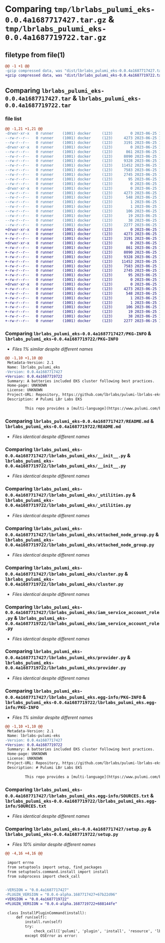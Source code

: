# Comparing `tmp/lbrlabs_pulumi_eks-0.0.4a1687717427.tar.gz` & `tmp/lbrlabs_pulumi_eks-0.0.4a1687719722.tar.gz`

## filetype from file(1)

```diff
@@ -1 +1 @@
-gzip compressed data, was "dist/lbrlabs_pulumi_eks-0.0.4a1687717427.tar", last modified: Sun Jun 25 18:30:10 2023, max compression
+gzip compressed data, was "dist/lbrlabs_pulumi_eks-0.0.4a1687719722.tar", last modified: Sun Jun 25 19:08:07 2023, max compression
```

## Comparing `lbrlabs_pulumi_eks-0.0.4a1687717427.tar` & `lbrlabs_pulumi_eks-0.0.4a1687719722.tar`

### file list

```diff
@@ -1,21 +1,21 @@
-drwxr-xr-x   0 runner    (1001) docker     (123)        0 2023-06-25 18:30:10.000000 lbrlabs_pulumi_eks-0.0.4a1687717427/
--rw-r--r--   0 runner    (1001) docker     (123)     4273 2023-06-25 18:30:10.000000 lbrlabs_pulumi_eks-0.0.4a1687717427/PKG-INFO
--rw-r--r--   0 runner    (1001) docker     (123)     3191 2023-06-25 18:30:09.000000 lbrlabs_pulumi_eks-0.0.4a1687717427/README.md
-drwxr-xr-x   0 runner    (1001) docker     (123)        0 2023-06-25 18:30:10.000000 lbrlabs_pulumi_eks-0.0.4a1687717427/lbrlabs_pulumi_eks/
--rw-r--r--   0 runner    (1001) docker     (123)      861 2023-06-25 18:30:09.000000 lbrlabs_pulumi_eks-0.0.4a1687717427/lbrlabs_pulumi_eks/__init__.py
--rw-r--r--   0 runner    (1001) docker     (123)     8090 2023-06-25 18:30:09.000000 lbrlabs_pulumi_eks-0.0.4a1687717427/lbrlabs_pulumi_eks/_utilities.py
--rw-r--r--   0 runner    (1001) docker     (123)     9328 2023-06-25 18:30:09.000000 lbrlabs_pulumi_eks-0.0.4a1687717427/lbrlabs_pulumi_eks/attached_node_group.py
--rw-r--r--   0 runner    (1001) docker     (123)    11452 2023-06-25 18:30:09.000000 lbrlabs_pulumi_eks-0.0.4a1687717427/lbrlabs_pulumi_eks/cluster.py
--rw-r--r--   0 runner    (1001) docker     (123)     7583 2023-06-25 18:30:09.000000 lbrlabs_pulumi_eks-0.0.4a1687717427/lbrlabs_pulumi_eks/iam_service_account_role.py
--rw-r--r--   0 runner    (1001) docker     (123)     2745 2023-06-25 18:30:09.000000 lbrlabs_pulumi_eks-0.0.4a1687717427/lbrlabs_pulumi_eks/provider.py
--rw-r--r--   0 runner    (1001) docker     (123)       95 2023-06-25 18:30:09.000000 lbrlabs_pulumi_eks-0.0.4a1687717427/lbrlabs_pulumi_eks/pulumi-plugin.json
--rw-r--r--   0 runner    (1001) docker     (123)        0 2023-06-25 18:30:09.000000 lbrlabs_pulumi_eks-0.0.4a1687717427/lbrlabs_pulumi_eks/py.typed
-drwxr-xr-x   0 runner    (1001) docker     (123)        0 2023-06-25 18:30:10.000000 lbrlabs_pulumi_eks-0.0.4a1687717427/lbrlabs_pulumi_eks.egg-info/
--rw-r--r--   0 runner    (1001) docker     (123)     4273 2023-06-25 18:30:10.000000 lbrlabs_pulumi_eks-0.0.4a1687717427/lbrlabs_pulumi_eks.egg-info/PKG-INFO
--rw-r--r--   0 runner    (1001) docker     (123)      548 2023-06-25 18:30:10.000000 lbrlabs_pulumi_eks-0.0.4a1687717427/lbrlabs_pulumi_eks.egg-info/SOURCES.txt
--rw-r--r--   0 runner    (1001) docker     (123)        1 2023-06-25 18:30:10.000000 lbrlabs_pulumi_eks-0.0.4a1687717427/lbrlabs_pulumi_eks.egg-info/dependency_links.txt
--rw-r--r--   0 runner    (1001) docker     (123)        1 2023-06-25 18:30:10.000000 lbrlabs_pulumi_eks-0.0.4a1687717427/lbrlabs_pulumi_eks.egg-info/not-zip-safe
--rw-r--r--   0 runner    (1001) docker     (123)      106 2023-06-25 18:30:10.000000 lbrlabs_pulumi_eks-0.0.4a1687717427/lbrlabs_pulumi_eks.egg-info/requires.txt
--rw-r--r--   0 runner    (1001) docker     (123)       19 2023-06-25 18:30:10.000000 lbrlabs_pulumi_eks-0.0.4a1687717427/lbrlabs_pulumi_eks.egg-info/top_level.txt
--rw-r--r--   0 runner    (1001) docker     (123)       38 2023-06-25 18:30:10.000000 lbrlabs_pulumi_eks-0.0.4a1687717427/setup.cfg
--rw-r--r--   0 runner    (1001) docker     (123)     2277 2023-06-25 18:30:09.000000 lbrlabs_pulumi_eks-0.0.4a1687717427/setup.py
+drwxr-xr-x   0 runner    (1001) docker     (123)        0 2023-06-25 19:08:07.000000 lbrlabs_pulumi_eks-0.0.4a1687719722/
+-rw-r--r--   0 runner    (1001) docker     (123)     4273 2023-06-25 19:08:07.000000 lbrlabs_pulumi_eks-0.0.4a1687719722/PKG-INFO
+-rw-r--r--   0 runner    (1001) docker     (123)     3191 2023-06-25 19:08:07.000000 lbrlabs_pulumi_eks-0.0.4a1687719722/README.md
+drwxr-xr-x   0 runner    (1001) docker     (123)        0 2023-06-25 19:08:07.000000 lbrlabs_pulumi_eks-0.0.4a1687719722/lbrlabs_pulumi_eks/
+-rw-r--r--   0 runner    (1001) docker     (123)      861 2023-06-25 19:08:07.000000 lbrlabs_pulumi_eks-0.0.4a1687719722/lbrlabs_pulumi_eks/__init__.py
+-rw-r--r--   0 runner    (1001) docker     (123)     8090 2023-06-25 19:08:07.000000 lbrlabs_pulumi_eks-0.0.4a1687719722/lbrlabs_pulumi_eks/_utilities.py
+-rw-r--r--   0 runner    (1001) docker     (123)     9328 2023-06-25 19:08:07.000000 lbrlabs_pulumi_eks-0.0.4a1687719722/lbrlabs_pulumi_eks/attached_node_group.py
+-rw-r--r--   0 runner    (1001) docker     (123)    11452 2023-06-25 19:08:07.000000 lbrlabs_pulumi_eks-0.0.4a1687719722/lbrlabs_pulumi_eks/cluster.py
+-rw-r--r--   0 runner    (1001) docker     (123)     7583 2023-06-25 19:08:07.000000 lbrlabs_pulumi_eks-0.0.4a1687719722/lbrlabs_pulumi_eks/iam_service_account_role.py
+-rw-r--r--   0 runner    (1001) docker     (123)     2745 2023-06-25 19:08:07.000000 lbrlabs_pulumi_eks-0.0.4a1687719722/lbrlabs_pulumi_eks/provider.py
+-rw-r--r--   0 runner    (1001) docker     (123)       95 2023-06-25 19:08:07.000000 lbrlabs_pulumi_eks-0.0.4a1687719722/lbrlabs_pulumi_eks/pulumi-plugin.json
+-rw-r--r--   0 runner    (1001) docker     (123)        0 2023-06-25 19:08:07.000000 lbrlabs_pulumi_eks-0.0.4a1687719722/lbrlabs_pulumi_eks/py.typed
+drwxr-xr-x   0 runner    (1001) docker     (123)        0 2023-06-25 19:08:07.000000 lbrlabs_pulumi_eks-0.0.4a1687719722/lbrlabs_pulumi_eks.egg-info/
+-rw-r--r--   0 runner    (1001) docker     (123)     4273 2023-06-25 19:08:07.000000 lbrlabs_pulumi_eks-0.0.4a1687719722/lbrlabs_pulumi_eks.egg-info/PKG-INFO
+-rw-r--r--   0 runner    (1001) docker     (123)      548 2023-06-25 19:08:07.000000 lbrlabs_pulumi_eks-0.0.4a1687719722/lbrlabs_pulumi_eks.egg-info/SOURCES.txt
+-rw-r--r--   0 runner    (1001) docker     (123)        1 2023-06-25 19:08:07.000000 lbrlabs_pulumi_eks-0.0.4a1687719722/lbrlabs_pulumi_eks.egg-info/dependency_links.txt
+-rw-r--r--   0 runner    (1001) docker     (123)        1 2023-06-25 19:08:07.000000 lbrlabs_pulumi_eks-0.0.4a1687719722/lbrlabs_pulumi_eks.egg-info/not-zip-safe
+-rw-r--r--   0 runner    (1001) docker     (123)      106 2023-06-25 19:08:07.000000 lbrlabs_pulumi_eks-0.0.4a1687719722/lbrlabs_pulumi_eks.egg-info/requires.txt
+-rw-r--r--   0 runner    (1001) docker     (123)       19 2023-06-25 19:08:07.000000 lbrlabs_pulumi_eks-0.0.4a1687719722/lbrlabs_pulumi_eks.egg-info/top_level.txt
+-rw-r--r--   0 runner    (1001) docker     (123)       38 2023-06-25 19:08:07.000000 lbrlabs_pulumi_eks-0.0.4a1687719722/setup.cfg
+-rw-r--r--   0 runner    (1001) docker     (123)     2277 2023-06-25 19:08:07.000000 lbrlabs_pulumi_eks-0.0.4a1687719722/setup.py
```

### Comparing `lbrlabs_pulumi_eks-0.0.4a1687717427/PKG-INFO` & `lbrlabs_pulumi_eks-0.0.4a1687719722/PKG-INFO`

 * *Files 1% similar despite different names*

```diff
@@ -1,10 +1,10 @@
 Metadata-Version: 2.1
 Name: lbrlabs_pulumi_eks
-Version: 0.0.4a1687717427
+Version: 0.0.4a1687719722
 Summary: A batteries included EKS cluster following best practices.
 Home-page: UNKNOWN
 License: UNKNOWN
 Project-URL: Repository, https://github.com/lbrlabs/pulumi-lbrlabs-eks
 Description: # Pulumi LBr Labs EKS 
         
         This repo provides a [multi-language](https://www.pulumi.com/blog/pulumiup-pulumi-packages-multi-language-components/) component that creates a "batteries included" cluster ready for you to attach your EKS nodes to.
```

### Comparing `lbrlabs_pulumi_eks-0.0.4a1687717427/README.md` & `lbrlabs_pulumi_eks-0.0.4a1687719722/README.md`

 * *Files identical despite different names*

### Comparing `lbrlabs_pulumi_eks-0.0.4a1687717427/lbrlabs_pulumi_eks/__init__.py` & `lbrlabs_pulumi_eks-0.0.4a1687719722/lbrlabs_pulumi_eks/__init__.py`

 * *Files identical despite different names*

### Comparing `lbrlabs_pulumi_eks-0.0.4a1687717427/lbrlabs_pulumi_eks/_utilities.py` & `lbrlabs_pulumi_eks-0.0.4a1687719722/lbrlabs_pulumi_eks/_utilities.py`

 * *Files identical despite different names*

### Comparing `lbrlabs_pulumi_eks-0.0.4a1687717427/lbrlabs_pulumi_eks/attached_node_group.py` & `lbrlabs_pulumi_eks-0.0.4a1687719722/lbrlabs_pulumi_eks/attached_node_group.py`

 * *Files identical despite different names*

### Comparing `lbrlabs_pulumi_eks-0.0.4a1687717427/lbrlabs_pulumi_eks/cluster.py` & `lbrlabs_pulumi_eks-0.0.4a1687719722/lbrlabs_pulumi_eks/cluster.py`

 * *Files identical despite different names*

### Comparing `lbrlabs_pulumi_eks-0.0.4a1687717427/lbrlabs_pulumi_eks/iam_service_account_role.py` & `lbrlabs_pulumi_eks-0.0.4a1687719722/lbrlabs_pulumi_eks/iam_service_account_role.py`

 * *Files identical despite different names*

### Comparing `lbrlabs_pulumi_eks-0.0.4a1687717427/lbrlabs_pulumi_eks/provider.py` & `lbrlabs_pulumi_eks-0.0.4a1687719722/lbrlabs_pulumi_eks/provider.py`

 * *Files identical despite different names*

### Comparing `lbrlabs_pulumi_eks-0.0.4a1687717427/lbrlabs_pulumi_eks.egg-info/PKG-INFO` & `lbrlabs_pulumi_eks-0.0.4a1687719722/lbrlabs_pulumi_eks.egg-info/PKG-INFO`

 * *Files 1% similar despite different names*

```diff
@@ -1,10 +1,10 @@
 Metadata-Version: 2.1
 Name: lbrlabs-pulumi-eks
-Version: 0.0.4a1687717427
+Version: 0.0.4a1687719722
 Summary: A batteries included EKS cluster following best practices.
 Home-page: UNKNOWN
 License: UNKNOWN
 Project-URL: Repository, https://github.com/lbrlabs/pulumi-lbrlabs-eks
 Description: # Pulumi LBr Labs EKS 
         
         This repo provides a [multi-language](https://www.pulumi.com/blog/pulumiup-pulumi-packages-multi-language-components/) component that creates a "batteries included" cluster ready for you to attach your EKS nodes to.
```

### Comparing `lbrlabs_pulumi_eks-0.0.4a1687717427/lbrlabs_pulumi_eks.egg-info/SOURCES.txt` & `lbrlabs_pulumi_eks-0.0.4a1687719722/lbrlabs_pulumi_eks.egg-info/SOURCES.txt`

 * *Files identical despite different names*

### Comparing `lbrlabs_pulumi_eks-0.0.4a1687717427/setup.py` & `lbrlabs_pulumi_eks-0.0.4a1687719722/setup.py`

 * *Files 10% similar despite different names*

```diff
@@ -4,16 +4,16 @@
 
 import errno
 from setuptools import setup, find_packages
 from setuptools.command.install import install
 from subprocess import check_call
 
 
-VERSION = "0.0.4a1687717427"
-PLUGIN_VERSION = "0.0.4-alpha.1687717427+67b22d96"
+VERSION = "0.0.4a1687719722"
+PLUGIN_VERSION = "0.0.4-alpha.1687719722+688144fe"
 
 class InstallPluginCommand(install):
     def run(self):
         install.run(self)
         try:
             check_call(['pulumi', 'plugin', 'install', 'resource', 'lbrlabs-eks', PLUGIN_VERSION, '--server', 'github://api.github.com/lbrlabs'])
         except OSError as error:
```


